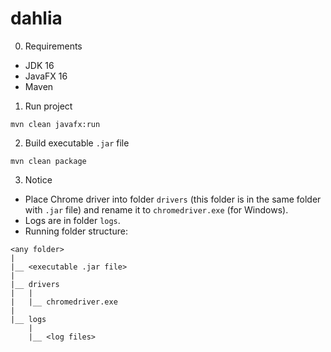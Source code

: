 # dahlia
0. Requirements
- JDK 16
- JavaFX 16
- Maven

1. Run project
```
mvn clean javafx:run
```
2. Build executable `.jar` file
```
mvn clean package
```
3. Notice
- Place Chrome driver into folder `drivers` (this folder is in the same folder with `.jar` file) and rename it to `chromedriver.exe` (for Windows).
- Logs are in folder `logs`.
- Running folder structure:
```
<any folder>
|
|__ <executable .jar file>
|
|__ drivers
|   |
|   |__ chromedriver.exe
|
|__ logs
    |
    |__ <log files>     
```
